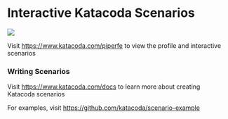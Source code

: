 # Interactive Katacoda Scenarios

[![](http://shields.katacoda.com/katacoda/piperfe/count.svg)](https://www.katacoda.com/piperfe "Get your profile on Katacoda.com")

Visit https://www.katacoda.com/piperfe to view the profile and interactive scenarios

### Writing Scenarios
Visit https://www.katacoda.com/docs to learn more about creating Katacoda scenarios

For examples, visit https://github.com/katacoda/scenario-example

